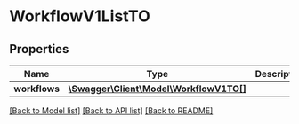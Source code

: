 # WorkflowV1ListTO

## Properties
Name | Type | Description | Notes
------------ | ------------- | ------------- | -------------
**workflows** | [**\Swagger\Client\Model\WorkflowV1TO[]**](WorkflowV1TO.md) |  | [optional] 

[[Back to Model list]](../README.md#documentation-for-models) [[Back to API list]](../README.md#documentation-for-api-endpoints) [[Back to README]](../README.md)


